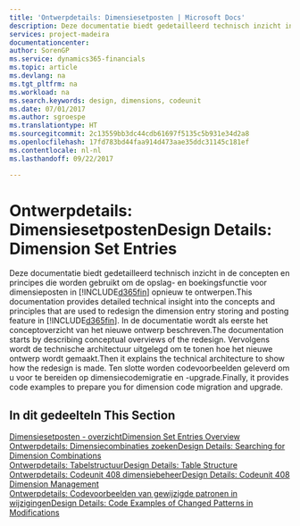 ```yaml
---
title: 'Ontwerpdetails: Dimensiesetposten | Microsoft Docs'
description: Deze documentatie biedt gedetailleerd technisch inzicht in de concepten en principes die worden gebruikt om de opslag- en boekingsfunctie voor dimensieposten opnieuw te ontwerpen.
services: project-madeira
documentationcenter: 
author: SorenGP
ms.service: dynamics365-financials
ms.topic: article
ms.devlang: na
ms.tgt_pltfrm: na
ms.workload: na
ms.search.keywords: design, dimensions, codeunit
ms.date: 07/01/2017
ms.author: sgroespe
ms.translationtype: HT
ms.sourcegitcommit: 2c13559bb3dc44cdb61697f5135c5b931e34d2a8
ms.openlocfilehash: 17fd783bd44faa914d473aae35ddc31145c181ef
ms.contentlocale: nl-nl
ms.lasthandoff: 09/22/2017

---
```

# <a name="design-details-dimension-set-entries"></a><span data-ttu-id="22131-103">Ontwerpdetails: Dimensiesetposten</span><span class="sxs-lookup"><span data-stu-id="22131-103">Design Details: Dimension Set Entries</span></span>
<span data-ttu-id="22131-104">Deze documentatie biedt gedetailleerd technisch inzicht in de concepten en principes die worden gebruikt om de opslag- en boekingsfunctie voor dimensieposten in [!INCLUDE[d365fin](includes/d365fin_md.md)] opnieuw te ontwerpen.</span><span class="sxs-lookup"><span data-stu-id="22131-104">This documentation provides detailed technical insight into the concepts and principles that are used to redesign the dimension entry storing and posting feature in [!INCLUDE[d365fin](includes/d365fin_md.md)].</span></span> <span data-ttu-id="22131-105">In de documentatie wordt als eerste het conceptoverzicht van het nieuwe ontwerp beschreven.</span><span class="sxs-lookup"><span data-stu-id="22131-105">The documentation starts by describing conceptual overviews of the redesign.</span></span> <span data-ttu-id="22131-106">Vervolgens wordt de technische architectuur uitgelegd om te tonen hoe het nieuwe ontwerp wordt gemaakt.</span><span class="sxs-lookup"><span data-stu-id="22131-106">Then it explains the technical architecture to show how the redesign is made.</span></span> <span data-ttu-id="22131-107">Ten slotte worden codevoorbeelden geleverd om u voor te bereiden op dimensiecodemigratie en -upgrade.</span><span class="sxs-lookup"><span data-stu-id="22131-107">Finally, it provides code examples to prepare you for dimension code migration and upgrade.</span></span>  

## <a name="in-this-section"></a><span data-ttu-id="22131-108">In dit gedeelte</span><span class="sxs-lookup"><span data-stu-id="22131-108">In This Section</span></span>  
[<span data-ttu-id="22131-109">Dimensiesetposten - overzicht</span><span class="sxs-lookup"><span data-stu-id="22131-109">Dimension Set Entries Overview</span></span>](design-details-dimension-set-entries-overview.md)  
[<span data-ttu-id="22131-110">Ontwerpdetails: Dimensiecombinaties zoeken</span><span class="sxs-lookup"><span data-stu-id="22131-110">Design Details: Searching for Dimension Combinations</span></span>](design-details-searching-for-dimension-combinations.md)  
[<span data-ttu-id="22131-111">Ontwerpdetails: Tabelstructuur</span><span class="sxs-lookup"><span data-stu-id="22131-111">Design Details: Table Structure</span></span>](design-details-table-structure.md)  
[<span data-ttu-id="22131-112">Ontwerpdetails: Codeunit 408 dimensiebeheer</span><span class="sxs-lookup"><span data-stu-id="22131-112">Design Details: Codeunit 408 Dimension Management</span></span>](design-details-codeunit-408-dimension-management.md)  
[<span data-ttu-id="22131-113">Ontwerpdetails: Codevoorbeelden van gewijzigde patronen in wijzigingen</span><span class="sxs-lookup"><span data-stu-id="22131-113">Design Details: Code Examples of Changed Patterns in Modifications</span></span>](design-details-code-examples-of-changed-patterns-in-modifications.md)

